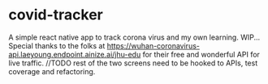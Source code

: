 # covid-tracker
A simple react native app to track corona virus and my own learning. WIP...
Special thanks to the folks at 
https://wuhan-coronavirus-api.laeyoung.endpoint.ainize.ai/jhu-edu for their free and wonderful API for live traffic.
//TODO rest of the two screens need to be hooked to APIs, test coverage and refactoring.

